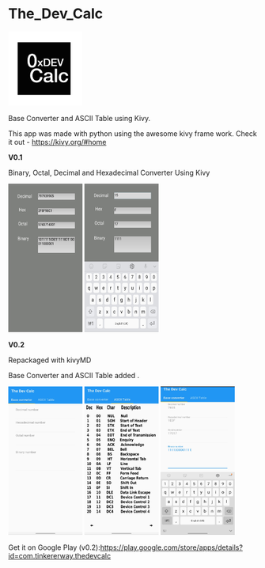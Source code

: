# The_Dev_Calc 
<img src="https://raw.githubusercontent.com/amalmathewtech/The_Dev_Calc/main/icon.png" width="150" height="150" />

Base Converter and ASCII Table using Kivy.

This app was made with python using the awesome kivy frame work. Check it out - https://kivy.org/#home

**V0.1**


Binary, Octal, Decimal and Hexadecimal  Converter Using Kivy

<img src="https://raw.githubusercontent.com/amalmathewtech/The_Dev_Calc/main/v0.1_screenshots/20210214_071911.jpg" width="150" height="300" >            <img src="https://github.com/amalmathewtech/The_Dev_Calc/blob/main/v0.1_screenshots/20210214_071945.jpg?raw=true" width="150" height="300" >



**V0.2**


Repackaged with kivyMD

Base Converter and ASCII Table added .


<img src="https://github.com/amalmathewtech/The_Dev_Calc/blob/main/v0.2_screenshots/20210413_134240.jpg?raw=true" width="150" height="300" >                  <img src="https://github.com/amalmathewtech/The_Dev_Calc/blob/main/v0.2_screenshots/20210413_134158.jpg?raw=true" width="150" height="300" >                 <img src="https://github.com/amalmathewtech/The_Dev_Calc/blob/main/v0.2_screenshots/20210413_134139.jpg?raw=true" width="150" height="300" >


Get it on Google Play (v0.2):https://play.google.com/store/apps/details?id=com.tinkererway.thedevcalc
